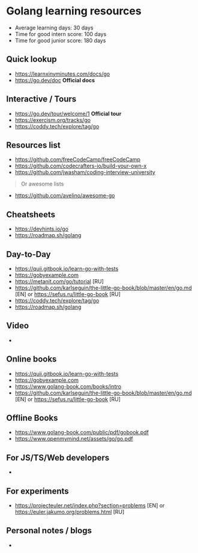 # Golang learning resources

- Average learning days: 30 days
- Time for good intern score: 100 days
- Time for good junior score: 180 days

## Quick lookup

- <https://learnxinyminutes.com/docs/go>
- <https://go.dev/doc> **Official docs**

## Interactive / Tours

- <https://go.dev/tour/welcome/1> **Official tour**
- <https://exercism.org/tracks/go>
- <https://coddy.tech/explore/tag/go>

## Resources list

- <https://github.com/freeCodeCamp/freeCodeCamp>
- <https://github.com/codecrafters-io/build-your-own-x>
- <https://github.com/jwasham/coding-interview-university>

> Or awesome lists

- <https://github.com/avelino/awesome-go>

## Cheatsheets

- <https://devhints.io/go>
- <https://roadmap.sh/golang>

## Day-to-Day

- <https://quii.gitbook.io/learn-go-with-tests>
- <https://gobyexample.com>
- <https://metanit.com/go/tutorial> \[RU\]
- <https://github.com/karlseguin/the-little-go-book/blob/master/en/go.md> \[EN\] or <https://sefus.ru/little-go-book> \[RU\]
- <https://coddy.tech/explore/tag/go>
- <https://roadmap.sh/golang>

## Video

-

## Online books

- <https://quii.gitbook.io/learn-go-with-tests>
- <https://gobyexample.com>
- <https://www.golang-book.com/books/intro>
- <https://github.com/karlseguin/the-little-go-book/blob/master/en/go.md> \[EN\] or <https://sefus.ru/little-go-book> \[RU\]

## Offline Books

- <https://www.golang-book.com/public/pdf/gobook.pdf>
- <https://www.openmymind.net/assets/go/go.pdf>

## For JS/TS/Web developers

-

## For experiments

- <https://projecteuler.net/index.php?section=problems> \[EN\] or <https://euler.jakumo.org/problems.html> \[RU\]

## Personal notes / blogs

-
